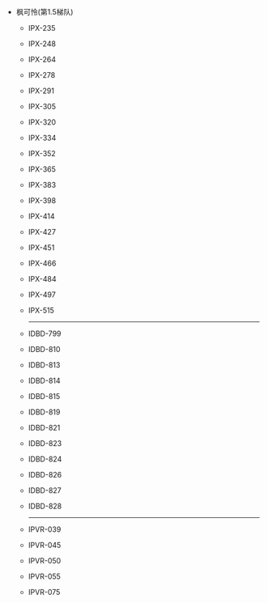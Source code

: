 - 枫可怜(第1.5梯队)

    - IPX-235

    - IPX-248

    - IPX-264

    - IPX-278

    - IPX-291

    - IPX-305

    - IPX-320

    - IPX-334

    - IPX-352

    - IPX-365

    - IPX-383

    - IPX-398

    - IPX-414

    - IPX-427

    - IPX-451

    - IPX-466

    - IPX-484

    - IPX-497

    - IPX-515

        ---

    - IDBD-799

    - IDBD-810

    - IDBD-813

    - IDBD-814

    - IDBD-815

    - IDBD-819

    - IDBD-821

    - IDBD-823

    - IDBD-824

    - IDBD-826

    - IDBD-827

    - IDBD-828

        ----

    - IPVR-039

    - IPVR-045

    - IPVR-050

    - IPVR-055

    - IPVR-075